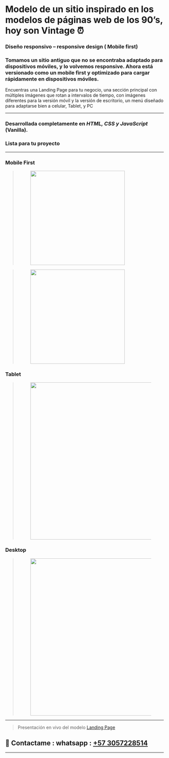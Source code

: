 # Modelo de un sitio inspirado en los modelos de páginas web de los 90’s, hoy son Vintage ⏰

### Diseño responsivo – responsive design ( Mobile first)

### Tomamos un sitio antiguo que no se encontraba adaptado para dispositivos móviles, y lo volvemos responsive. Ahora está versionado como un mobile first y optimizado para cargar rápidamente en dispositivos móviles.

Encuentras una Landing Page para tu negocio, una sección principal con múltiples imágenes que rotan a intervalos de tiempo, con imágenes diferentes para la versión móvil y la versión de escritorio, un menú diseñado para adaptarse bien a celular, Tablet, y PC

---

### Desarrollada completamente en **_HTML, CSS y JavaScript_** (Vanilla).

### Lista para tu proyecto


****


### Mobile First


> <figure>
> <img src="https://github.com/deviacode/vintageweb/blob/master/docs/screenshots/mobilefullsite.png" width="300"/>
> </figure>



> <figure>
> <img src="https://github.com/deviacode/vintageweb/blob/master/docs/screenshots/nav-mobile.png" width="300"/>
> </figure>

 
### Tablet


> <figure>
> <img src="https://github.com/deviacode/vintageweb/blob/master/docs/screenshots/teablet.png" width="500"/>
> </figure>



### Desktop


> <figure>
> <img src="https://github.com/deviacode/vintageweb/blob/master/docs/screenshots/desktop.png" width="500"/>
> </figure>


****

 > Presentación en vivo del modelo <a href="https://deviacode.github.io/webSitevintage/">Landing Page</a>

##  📌 Contactame : whatsapp : <a href="https://wa.me/5730572285114/" target="_blank">+57 3057228514</a>



*****

